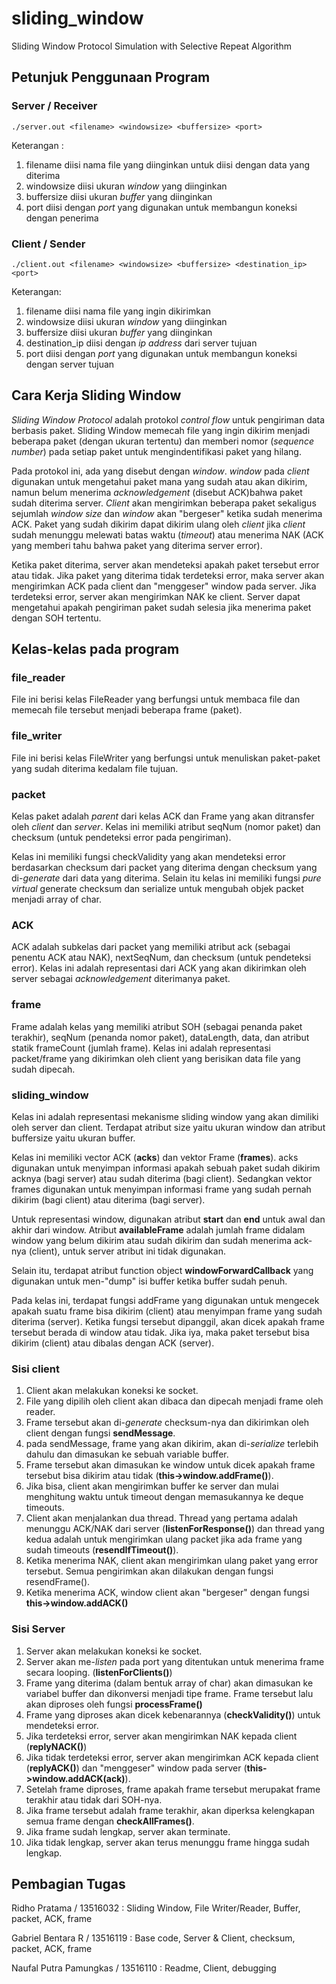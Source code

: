 # sliding_window
Sliding Window Protocol Simulation with Selective Repeat Algorithm

## Petunjuk Penggunaan Program

### Server / Receiver
```
./server.out <filename> <windowsize> <buffersize> <port>
```
Keterangan :
1. filename diisi nama file yang diinginkan untuk diisi dengan data yang diterima
2. windowsize diisi ukuran *window* yang diinginkan
3. buffersize diisi ukuran *buffer* yang diinginkan
4. port diisi dengan *port* yang digunakan untuk membangun koneksi dengan penerima

### Client / Sender
```
./client.out <filename> <windowsize> <buffersize> <destination_ip> <port>
```

Keterangan:
1. filename diisi nama file yang ingin dikirimkan
2. windowsize diisi ukuran *window* yang diinginkan
3. buffersize diisi ukuran *buffer* yang diinginkan
4. destination_ip diisi dengan *ip address* dari server tujuan
5. port diisi dengan *port* yang digunakan untuk membangun koneksi dengan server tujuan

## Cara Kerja Sliding Window
*Sliding Window Protocol* adalah protokol *control flow* untuk pengiriman data berbasis paket. Sliding Window memecah file yang ingin dikirim menjadi beberapa paket (dengan ukuran tertentu) dan memberi nomor (*sequence number*) pada setiap paket untuk mengindentifikasi paket yang hilang.

Pada protokol ini, ada yang disebut dengan *window*. *window* pada *client* digunakan untuk mengetahui paket mana yang sudah atau akan dikirim, namun belum menerima *acknowledgement* (disebut ACK)bahwa  paket sudah diterima server. *Client* akan mengirimkan beberapa paket sekaligus sejumlah *window size* dan *window* akan "bergeser" ketika sudah menerima ACK. Paket yang sudah dikirim dapat dikirim ulang oleh *client* jika *client* sudah menunggu melewati batas waktu (*timeout*) atau menerima NAK (ACK yang memberi tahu bahwa paket yang diterima server error).

Ketika paket diterima, server akan mendeteksi apakah paket tersebut error atau tidak. Jika paket yang diterima tidak terdeteksi error, maka server akan mengirimkan ACK pada client dan "menggeser" window pada server. Jika terdeteksi error, server akan mengirimkan NAK ke client. Server dapat mengetahui apakah pengiriman paket sudah selesia jika menerima paket dengan SOH tertentu.

## Kelas-kelas pada program

### file_reader

File ini berisi kelas FileReader yang berfungsi untuk membaca file dan memecah file tersebut menjadi beberapa frame (paket).

### file_writer

File ini berisi kelas FileWriter yang berfungsi untuk menuliskan paket-paket yang sudah diterima kedalam file tujuan.

### packet

Kelas paket adalah *parent* dari kelas ACK dan Frame yang akan ditransfer oleh *client* dan *server*. Kelas ini memiliki atribut seqNum (nomor paket) dan checksum (untuk pendeteksi error pada pengiriman).

Kelas ini memiliki fungsi checkValidity yang akan mendeteksi error berdasarkan checksum dari packet yang diterima dengan checksum yang di-*generate* dari data yang diterima. Selain itu kelas ini memiliki fungsi *pure virtual* generate checksum dan serialize untuk mengubah objek packet menjadi array of char.

### ACK

ACK adalah subkelas dari packet yang memiliki atribut ack (sebagai penentu ACK atau NAK), nextSeqNum, dan checksum (untuk pendeteksi error). Kelas ini adalah representasi dari ACK yang akan dikirimkan oleh server sebagai *acknowledgement* diterimanya paket.


### frame

Frame adalah kelas yang memiliki atribut SOH (sebagai penanda paket terakhir), seqNum (penanda nomor paket), dataLength, data, dan atribut statik frameCount (jumlah frame).
Kelas ini adalah representasi packet/frame yang dikirimkan oleh client yang berisikan data file yang sudah dipecah.

### sliding_window

Kelas ini adalah representasi mekanisme sliding window yang akan dimiliki oleh server dan client. Terdapat atribut size yaitu ukuran window dan atribut buffersize yaitu ukuran buffer.

Kelas ini memiliki vector ACK (**acks**) dan vektor Frame (**frames**). acks digunakan untuk menyimpan informasi apakah sebuah paket sudah dikirim acknya (bagi server) atau sudah diterima (bagi client). Sedangkan vektor frames digunakan untuk menyimpan informasi frame yang sudah pernah dikirim (bagi client) atau diterima (bagi server).

Untuk representasi window, digunakan atribut **start** dan **end** untuk awal dan akhir dari window. Atribut **availableFrame** adalah jumlah frame didalam window yang belum dikirim atau sudah dikirim dan sudah menerima ack-nya (client), untuk server atribut ini tidak digunakan. 

Selain itu, terdapat atribut function object **windowForwardCallback** yang digunakan untuk men-"dump" isi buffer ketika buffer sudah penuh.

Pada kelas ini, terdapat fungsi addFrame yang digunakan untuk mengecek apakah suatu frame bisa dikirim (client) atau menyimpan frame yang sudah diterima (server). Ketika fungsi tersebut dipanggil, akan dicek apakah frame tersebut berada di window atau tidak. Jika iya, maka paket tersebut bisa dikirim (client) atau dibalas dengan ACK (server).


### Sisi client

1. Client akan melakukan koneksi ke socket.
2. File yang dipilih oleh client akan dibaca dan dipecah menjadi frame oleh reader.
3. Frame tersebut akan di-*generate* checksum-nya dan dikirimkan oleh client dengan fungsi **sendMessage**.
  1. pada sendMessage, frame yang akan dikirim, akan di-*serialize* terlebih dahulu dan dimasukan ke sebuah variable buffer.
  2. Frame tersebut akan dimasukan ke window untuk dicek apakah frame tersebut bisa dikirim atau tidak (**this->window.addFrame()**).
  3. Jika bisa, client akan mengirimkan buffer ke server dan mulai menghitung waktu untuk timeout dengan memasukannya ke deque timeouts.
4. Client akan menjalankan dua thread. Thread yang pertama adalah menunggu ACK/NAK dari server (**listenForResponse()**) dan thread yang kedua adalah untuk mengirimkan ulang packet jika ada frame yang sudah timeouts (**resendIfTimeout()**).
5. Ketika menerima NAK, client akan mengirimkan ulang paket yang error tersebut. Semua pengirimkan akan dilakukan dengan fungsi resendFrame().
6. Ketika menerima ACK, window client akan "bergeser" dengan fungsi **this->window.addACK()**


### Sisi Server
1. Server akan melakukan koneksi ke socket.
2. Server akan me-*listen* pada port yang ditentukan untuk menerima frame secara looping. (**listenForClients()**)
3. Frame yang diterima (dalam bentuk array of char) akan dimasukan ke variabel buffer dan dikonversi menjadi tipe frame. Frame tersebut lalu akan diproses oleh fungsi **processFrame()**
  1. Frame yang diproses akan dicek kebenarannya (**checkValidity()**) untuk mendeteksi error.
  2. Jika terdeteksi error, server akan mengirimkan NAK kepada client (**replyNACK()**)
  3. Jika tidak terdeteksi error, server akan mengirimkan ACK kepada client (**replyACK()**) dan "menggeser" window pada server (**this->window.addACK(ack)**).
4. Setelah frame diproses, frame apakah frame tersebut merupakat frame terakhir atau tidak dari SOH-nya.
5. Jika frame tersebut adalah frame terakhir, akan diperksa kelengkapan semua frame dengan **checkAllFrames()**.
6. Jika frame sudah lengkap, server akan terminate.
7. Jika tidak lengkap, server akan terus menunggu frame hingga sudah lengkap.

## Pembagian Tugas

Ridho Pratama / 13516032 :
Sliding Window, File Writer/Reader, Buffer, packet, ACK, frame

Gabriel Bentara R / 13516119 :
Base code, Server & Client, checksum, packet, ACK, frame 

Naufal Putra Pamungkas / 13516110 :
Readme, Client, debugging



